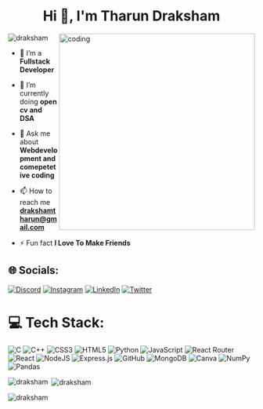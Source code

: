 <h1 align="center">Hi 👋, I'm Tharun Draksham</h1>
<img align="right" alt="coding" width="400" src="https://img.freepik.com/free-vector/cute-man-working-laptop-with-coffee-cartoon-vector-icon-illustration-people-technology-icon-concept-isolated-premium-vector-flat-cartoon-style_138676-3869.jpg?size=338&ext=jpg&ga=GA1.1.553209589.1713571200&semt=ais">

<p align="left"> <img src="https://komarev.com/ghpvc/?username=draksham&label=Profile%20views&color=0e75b6&style=flat" alt="draksham" /> </p>

- 🔭 I’m a **Fullstack Developer**

- 🌱 I’m currently doing  **open cv and DSA**

- 💬 Ask me about **Webdevelopment and comepetetive coding**

- 📫 How to reach me **drakshamtharun@gmail.com**

- ⚡ Fun fact **I Love To Make Friends**

## 🌐 Socials:
[![Discord](https://img.shields.io/badge/Discord-%237289DA.svg?logo=discord&logoColor=white)](https://discord.gg/https://discord.com/channels/@me) [![Instagram](https://img.shields.io/badge/Instagram-%23E4405F.svg?logo=Instagram&logoColor=white)](https://instagram.com/https://www.instagram.com/_td.07_/) [![LinkedIn](https://img.shields.io/badge/LinkedIn-%230077B5.svg?logo=linkedin&logoColor=white)](https://linkedin.com/in/https://www.linkedin.com/in/draksham-tharun-361285257/) [![Twitter](https://img.shields.io/badge/Twitter-%231DA1F2.svg?logo=Twitter&logoColor=white)](https://twitter.com/https://twitter.com/drakshamtharun) 



# 💻 Tech Stack:
![C](https://img.shields.io/badge/c-%2300599C.svg?style=for-the-badge&logo=c&logoColor=white) ![C++](https://img.shields.io/badge/c++-%2300599C.svg?style=for-the-badge&logo=c%2B%2B&logoColor=white) ![CSS3](https://img.shields.io/badge/css3-%231572B6.svg?style=for-the-badge&logo=css3&logoColor=white) ![HTML5](https://img.shields.io/badge/html5-%23E34F26.svg?style=for-the-badge&logo=html5&logoColor=white) ![Python](https://img.shields.io/badge/python-3670A0?style=for-the-badge&logo=python&logoColor=ffdd54) ![JavaScript](https://img.shields.io/badge/javascript-%23323330.svg?style=for-the-badge&logo=javascript&logoColor=%23F7DF1E) ![React Router](https://img.shields.io/badge/React_Router-CA4245?style=for-the-badge&logo=react-router&logoColor=white) ![React](https://img.shields.io/badge/react-%2320232a.svg?style=for-the-badge&logo=react&logoColor=%2361DAFB) ![NodeJS](https://img.shields.io/badge/node.js-6DA55F?style=for-the-badge&logo=node.js&logoColor=white) ![Express.js](https://img.shields.io/badge/express.js-%23404d59.svg?style=for-the-badge&logo=express&logoColor=%2361DAFB) ![GitHub](https://img.shields.io/badge/GitHub-%23121011.svg?style=for-the-badge&logo=github&logoColor=white) ![MongoDB](https://img.shields.io/badge/MongoDB-%234ea94b.svg?style=for-the-badge&logo=mongodb&logoColor=white) ![Canva](https://img.shields.io/badge/Canva-%2300C4CC.svg?style=for-the-badge&logo=Canva&logoColor=white) ![NumPy](https://img.shields.io/badge/numpy-%23013243.svg?style=for-the-badge&logo=numpy&logoColor=white) ![Pandas](https://img.shields.io/badge/pandas-%23150458.svg?style=for-the-badge&logo=pandas&logoColor=white)

<p><img align="left" src="https://github-readme-stats.vercel.app/api/top-langs?username=draksham&show_icons=true&locale=en&layout=compact" alt="draksham" /></p>

<p>&nbsp;<img align="center" src="https://github-readme-stats.vercel.app/api?username=draksham&show_icons=true&locale=en" alt="draksham" /></p>

<p><img align="center" src="https://github-readme-streak-stats.herokuapp.com/?user=draksham&" alt="draksham" /></p>
